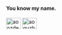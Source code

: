 #### You know my name.

<p align="left">
<a href="https://dev.to/aoozdemir" target="blank"><img align="center" src="https://cdn.jsdelivr.net/npm/simple-icons@3.0.1/icons/dev-dot-to.svg" alt="aoozdemir" height="30" width="40" /></a> <a href="https://linkedin.com/in/aoguzhanozdemir" target="blank"><img align="center" src="https://cdn.jsdelivr.net/npm/simple-icons@3.0.1/icons/linkedin.svg" alt="aoguzhanozdemir" height="30" width="40" /></a>
</p>
